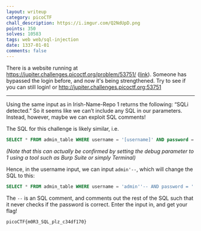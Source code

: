 ```yaml
---
layout: writeup
category: picoCTF
chall_description: https://i.imgur.com/Q2NdUpD.png
points: 350
solves: 10583
tags: web web/sql-injection
date: 1337-01-01
comments: false
---
```


There is a website running at https://jupiter.challenges.picoctf.org/problem/53751/ ([link](https://jupiter.challenges.picoctf.org/problem/53751/)). Someone has bypassed the login before, and now it's being strengthened. Try to see if you can still login! or http://jupiter.challenges.picoctf.org:53751  

---

Using the same input as in Irish-Name-Repo 1 returns the following: “SQLi detected.” So it seems like we can’t include any SQL in our parameters.  
Instead, however, maybe we can exploit SQL comments!  

The SQL for this challenge is likely similar, i.e.  
```sql
SELECT * FROM admin_table WHERE username = '[username]' AND password = '[password]'
```
*(Note that this can actually be confirmed by setting the debug parameter to 1 using a tool such as Burp Suite or simply Terminal)*

Hence, in the username input, we can input `admin'--`, which will change the SQL to this:  
```sql
SELECT * FROM admin_table WHERE username = 'admin''-- AND password = '' 
```
The `--` is an SQL comment, and comments out the rest of the SQL such that it never checks if the password is correct. Enter the input in, and get your flag!  

    picoCTF{m0R3_SQL_plz_c34df170}
